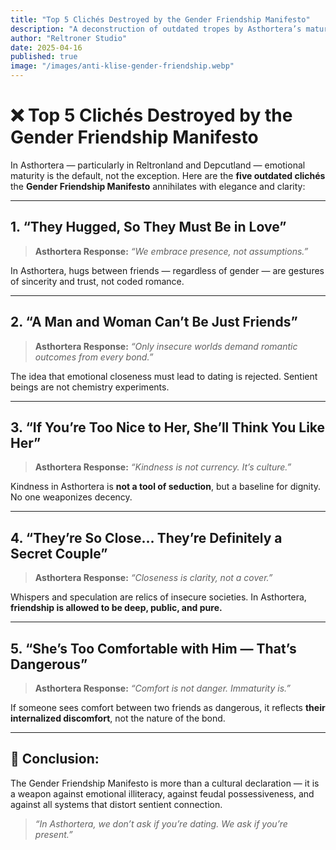 ```yaml
---
title: "Top 5 Clichés Destroyed by the Gender Friendship Manifesto"
description: "A deconstruction of outdated tropes by Asthortera’s mature philosophy of sentient connection."
author: "Reltroner Studio"
date: 2025-04-16
published: true
image: "/images/anti-klise-gender-friendship.webp"
---
```


# ❌ Top 5 Clichés Destroyed by the Gender Friendship Manifesto

In Asthortera — particularly in Reltronland and Depcutland — emotional maturity is the default, not the exception. Here are the **five outdated clichés** the **Gender Friendship Manifesto** annihilates with elegance and clarity:

---

## 1. “They Hugged, So They Must Be in Love”

> **Asthortera Response:** *“We embrace presence, not assumptions.”*

In Asthortera, hugs between friends — regardless of gender — are gestures of sincerity and trust, not coded romance.

---

## 2. “A Man and Woman Can’t Be Just Friends”

> **Asthortera Response:** *“Only insecure worlds demand romantic outcomes from every bond.”*

The idea that emotional closeness must lead to dating is rejected. Sentient beings are not chemistry experiments.

---

## 3. “If You’re Too Nice to Her, She’ll Think You Like Her”

> **Asthortera Response:** *“Kindness is not currency. It’s culture.”*

Kindness in Asthortera is **not a tool of seduction**, but a baseline for dignity. No one weaponizes decency.

---

## 4. “They’re So Close… They’re Definitely a Secret Couple”

> **Asthortera Response:** *“Closeness is clarity, not a cover.”*

Whispers and speculation are relics of insecure societies. In Asthortera, **friendship is allowed to be deep, public, and pure.**

---

## 5. “She’s Too Comfortable with Him — That’s Dangerous”

> **Asthortera Response:** *“Comfort is not danger. Immaturity is.”*

If someone sees comfort between two friends as dangerous, it reflects **their internalized discomfort**, not the nature of the bond.

---

## 🌌 Conclusion:
The Gender Friendship Manifesto is more than a cultural declaration — it is a weapon against emotional illiteracy, against feudal possessiveness, and against all systems that distort sentient connection.

> *“In Asthortera, we don’t ask if you’re dating. We ask if you’re present.”*
